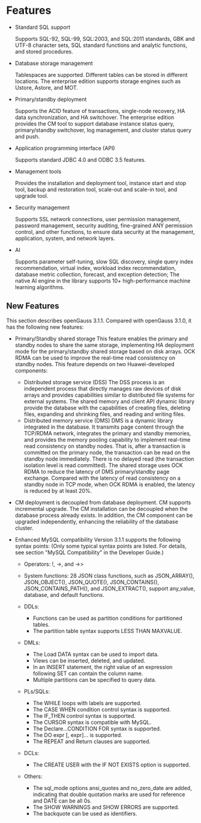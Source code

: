 # Features<a name="EN-US_TOPIC_0289899195"></a>

-   Standard SQL support

    Supports SQL-92, SQL-99, SQL:2003, and SQL:2011 standards, GBK and UTF-8 character sets, SQL standard functions and analytic functions, and stored procedures.

-   Database storage management

    Tablespaces are supported. Different tables can be stored in different locations. The enterprise edition supports storage engines such as Ustore, Astore, and MOT.

-   Primary/standby deployment

    Supports the ACID feature of transactions, single-node recovery, HA data synchronization, and HA switchover. The enterprise edition provides the CM tool to support database instance status query, primary/standby switchover, log management, and cluster status query and push.

-   Application programming interface \(API\)

    Supports standard JDBC 4.0 and ODBC 3.5 features.

-   Management tools

    Provides the installation and deployment tool, instance start and stop tool, backup and restoration tool, scale-out and scale-in tool, and upgrade tool.

-   Security management

    Supports SSL network connections, user permission management, password management, security auditing, fine-grained ANY permission control, and other functions, to ensure data security at the management, application, system, and network layers.

-   AI

    Supports parameter self-tuning, slow SQL discovery, single query index recommendation, virtual index, workload index recommendation, database metric collection, forecast, and exception detection; The native AI engine in the library supports 10+ high-performance machine learning algorithms.


## New Features<a name="en-us_topic_0283136327_section383172195410"></a>

This section describes openGauss 3.1.1. Compared with openGauss 3.1.0, it has the following new features:

-   Primary/Standby shared storage
    This feature enables the primary and standby nodes to share the same storage, implementing HA deployment mode for the primary/standby shared storage based on disk arrays. OCK RDMA can be used to improve the real-time read consistency on standby nodes. This feature depends on two Huawei-developed components:
    -   Distributed storage service (DSS)
        The DSS process is an independent process that directly manages raw devices of disk arrays and provides capabilities similar to distributed file systems for external systems. The shared memory and client API dynamic library provide the database with the capabilities of creating files, deleting files, expanding and shrinking files, and reading and writing files.
    -   Distributed memory service (DMS)
        DMS is a dynamic library integrated in the database. It transmits page content through the TCP/RDMA network, integrates the primary and standby memories, and provides the memory pooling capability to implement real-time read consistency on standby nodes. That is, after a transaction is committed on the primary node, the transaction can be read on the standby node immediately. There is no delayed read (the transaction isolation level is read committed).
    The shared storage uses OCK RDMA to reduce the latency of DMS primary/standby page exchange. Compared with the latency of read consistency on a standby node in TCP mode, when OCK RDMA is enabled, the latency is reduced by at least 20%.

-   CM deployment is decoupled from database deployment. CM supports incremental upgrade.
    The CM installation can be decoupled when the database process already exists. In addition, the CM component can be upgraded independently, enhancing the reliability of the database cluster.

-   Enhanced MySQL compatibility
    Version 3.1.1 supports the following syntax points: (Only some typical syntax points are listed. For details, see section "MySQL Compatibility" in the Developer Guide.)
    -   Operators: !, ->, and ->>
    -   System functions: 28 JSON class functions, such as JSON_ARRAY(), JSON_OBJECT(), JSON_QUOTE(), JSON_CONTAINS(), JSON_CONTAINS_PATH(), and JSON_EXTRACT(), support any\_value, database, and default functions.
    -   DDLs:
        -   Functions can be used as partition conditions for partitioned tables.
        -   The partition table syntax supports LESS THAN MAXVALUE.

    -   DMLs:
        -   The Load DATA syntax can be used to import data.
        -   Views can be inserted, deleted, and updated.
        -   In an INSERT statement, the right value of an expression following SET can contain the column name.
        -   Multiple partitions can be specified to query data.

    -   PLs/SQLs:
        -   The WHILE loops with labels are supported.
        -   The CASE WHEN condition control syntax is supported.
        -   The IF_THEN control syntax is supported.
        -   The CURSOR syntax is compatible with MySQL.
        -   The Declare...CONDITION FOR syntax is supported.
        -   The DO expr \[, expr\]... is supported.
        -   The REPEAT and Return clauses are supported.
				
    -   DCLs:
        -   The CREATE USER with the IF NOT EXISTS option is supported.

    -   Others:
	    -   The sql\_mode options ansi\_quotes and no\_zero\_date are added, indicating that double quotation marks are used for reference and DATE can be all 0s.
	    -   The SHOW WARNINGS and SHOW ERRORS are supported.
	    -   The backquote can be used as identifiers.
